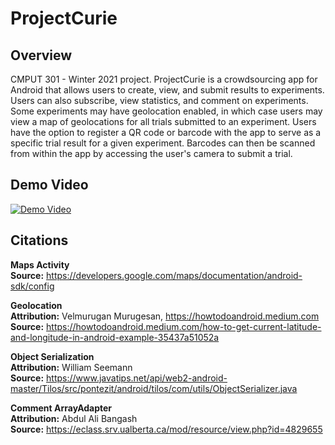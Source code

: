 # ProjectCurie

## Overview
CMPUT 301 - Winter 2021 project. ProjectCurie is a crowdsourcing app for Android that allows users to create, view, and submit results to experiments. Users can also subscribe, view statistics, and comment on experiments. Some experiments may have geolocation enabled, in which case users may view a map of geolocations for all trials submitted to an experiment. Users have the option to register a QR code or barcode with the app to serve as a specific trial result for a given experiment. Barcodes can then be scanned from within the app by accessing the user's camera to submit a trial.

## Demo Video
[![Demo Video](https://img.youtube.com/vi/6-lgQu-Hhw4/0.jpg)](https://www.youtube.com/watch?v=6-lgQu-Hhw4)

## Citations
**Maps Activity**  
**Source:** https://developers.google.com/maps/documentation/android-sdk/config

**Geolocation**  
**Attribution:** Velmurugan Murugesan, https://howtodoandroid.medium.com  
**Source:** https://howtodoandroid.medium.com/how-to-get-current-latitude-and-longitude-in-android-example-35437a51052a  

**Object Serialization**  
**Attribution:** William Seemann  
**Source:** https://www.javatips.net/api/web2-android-master/Tilos/src/pontezit/android/tilos/com/utils/ObjectSerializer.java  

**Comment ArrayAdapter**  
**Attribution:** Abdul Ali Bangash  
**Source:** https://eclass.srv.ualberta.ca/mod/resource/view.php?id=4829655

